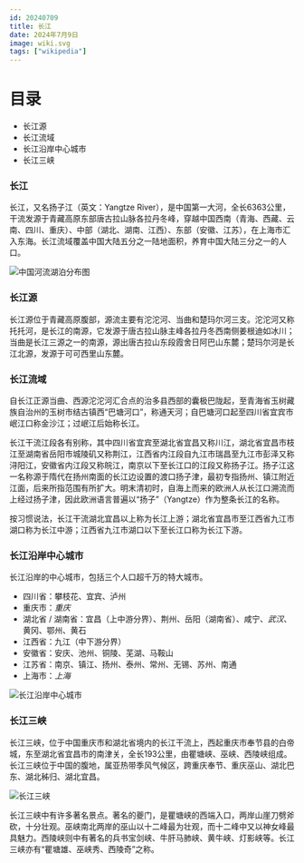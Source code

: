 ```yaml
---
id: 20240709
title: 长江
date: 2024年7月9日
image: wiki.svg
tags: ["wikipedia"]
---
```



# 目录

 - 长江源
 - 长江流域
 - 长江沿岸中心城市
 - 长江三峡


### 长江

长江，又名扬子江（英文：Yangtze River），是中国第一大河，全长6363公里，干流发源于青藏高原东部唐古拉山脉各拉丹冬峰，穿越中国西南（青海、西藏、云南、四川、重庆）、中部（湖北、湖南、江西）、东部（安徽、江苏），在上海市汇入东海。长江流域覆盖中国大陆五分之一陆地面积，养育中国大陆三分之一的人口。

![中国河流湖泊分布图](/20240709中国河流湖泊分布图.jpeg)


### 长江源

长江源位于青藏高原腹部，源流主要有沱沱河、当曲和楚玛尔河三支。沱沱河又称托托河，是长江的南源，它发源于唐古拉山脉主峰各拉丹冬西南侧姜根迪如冰川；当曲是长江三源之一的南源，源出唐古拉山东段霞舍日阿巴山东麓；楚玛尔河是长江北源，发源于可可西里山东麓。

### 长江流域

自长江正源当曲、西源沱沱河汇合点的治多县西部的囊极巴陇起，至青海省玉树藏族自治州的玉树市结古镇西“巴塘河口”，称通天河；自巴塘河口起至四川省宜宾市岷江口称金沙江；过岷江后始称长江。

长江干流江段各有别称，其中四川省宜宾至湖北省宜昌又称川江，湖北省宜昌市枝江至湖南省岳阳市城陵矶又称荆江，江西省内江段自九江市瑞昌至九江市彭泽又称浔阳江，安徽省内江段又称皖江，南京以下至长江口的江段又称扬子江。扬子江这一名称源于隋代在扬州南面的长江边设置的渡口扬子津，最初专指扬州、镇江附近江面，后来所指范围有所扩大。明末清初时，自海上而来的欧洲人从长江口溯流而上经过扬子津，因此欧洲语言普遍以“扬子”（Yangtze）作为整条长江的名称。


按习惯说法，长江干流湖北宜昌以上称为长江上游；湖北省宜昌市至江西省九江市湖口称为长江中游；江西省九江市湖口以下至长江口称为长江下游。


### 长江沿岸中心城市

长江沿岸的中心城市，包括三个人口超千万的特大城市。

- 四川省：攀枝花、宜宾、泸州
- 重庆市：*重庆*
- 湖北省 / 湖南省：宜昌（上中游分界）、荆州、岳阳（湖南省）、咸宁、*武汉*、黄冈、鄂州、黄石
- 江西省：九江（中下游分界）
- 安徽省：安庆、池州、铜陵、芜湖、马鞍山
- 江苏省：南京、镇江、扬州、泰州、常州、无锡、苏州、南通
- 上海市：*上海*

![长江沿岸中心城市](/20240709长江流域沿岸城市.gif)


### 长江三峡

长江三峡，位于中国重庆市和湖北省境内的长江干流上，西起重庆市奉节县的白帝城，东至湖北省宜昌市的南津关，全长193公里，由瞿塘峡、巫峡、西陵峡组成。长江三峡位于中国的腹地，属亚热带季风气候区，跨重庆奉节、重庆巫山、湖北巴东、湖北秭归、湖北宜昌。

![长江三峡](/20240709长江三峡.png)

长江三峡中有许多著名景点。著名的夔门，是瞿塘峡的西端入口，两岸山崖刀劈斧砍，十分壮观。巫峡南北两岸的巫山以十二峰最为壮观，而十二峰中又以神女峰最具魅力。西陵峡则中有著名的兵书宝剑峡、牛肝马肺峡、黄牛峡、灯影峡等。长江三峡亦有“瞿塘雄、巫峡秀、西陵奇”之称。